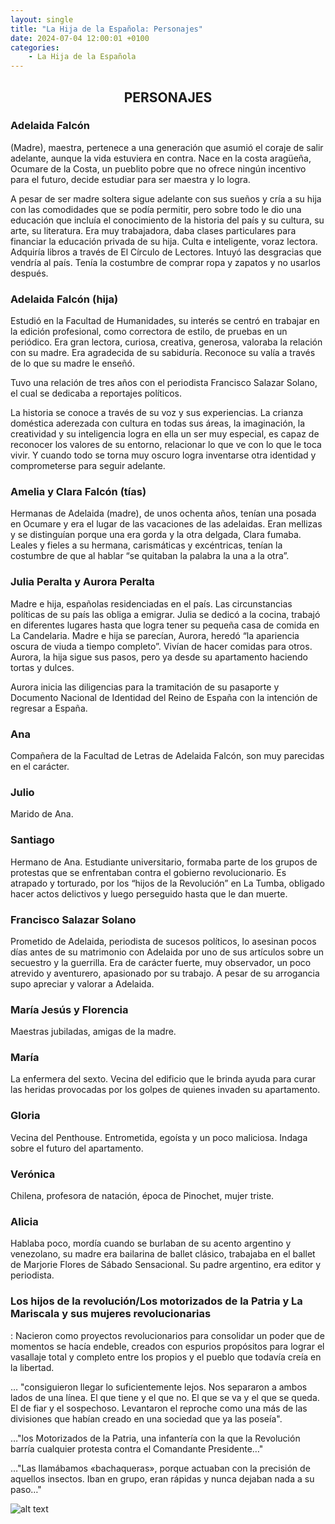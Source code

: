 ```yaml
---
layout: single
title: "La Hija de la Española: Personajes"
date: 2024-07-04 12:00:01 +0100
categories: 
    - La Hija de la Española
---
```

<center><h2>PERSONAJES</h2></center>



<h3>Adelaida Falcón</h3>


(Madre), maestra, pertenece a una 
generación que asumió el coraje de salir 
adelante, aunque la vida estuviera en 
contra. Nace en la costa aragüeña, 
Ocumare de la Costa, un pueblito pobre 
que no ofrece ningún incentivo para el
futuro, decide estudiar para ser maestra
y lo logra.  

A pesar de ser madre soltera sigue 
adelante con sus sueños y cría a su hija
con las comodidades que se podía 
permitir, pero sobre todo le dio una
educación que incluía el conocimiento de
la historia del país y su cultura, su arte, su literatura. Era 
muy trabajadora, daba clases particulares para financiar la 
educación privada de su hija. Culta e inteligente, voraz 
lectora. Adquiría libros a través de El Círculo de Lectores. 
Intuyó las desgracias que vendría al país. Tenía la costumbre de 
comprar ropa y zapatos y no usarlos después.


<h3>Adelaida Falcón (hija)</h3>


Estudió en la Facultad de Humanidades, su interés se centró en 
trabajar en la edición profesional, como correctora de estilo, 
de pruebas en un periódico. Era gran lectora, curiosa, creativa, 
generosa, valoraba la relación con su madre. Era agradecida de 
su sabiduría. Reconoce su valía a través de lo que su madre le 
enseñó. 


Tuvo una relación de tres años con el periodista Francisco 
Salazar Solano, el cual se  dedicaba a reportajes políticos.

La historia se conoce a través de su voz y sus experiencias. La 
crianza doméstica aderezada con cultura en todas sus áreas, la 
imaginación, la creatividad y su inteligencia logra en ella un 
ser muy especial, es capaz de reconocer los valores de su 
entorno, relacionar lo que ve con lo que le toca vivir. Y cuando 
todo se torna muy oscuro logra inventarse otra identidad y 
comprometerse para seguir adelante.

<h3>Amelia y Clara Falcón (tías)</h3>


Hermanas de Adelaida (madre), de unos ochenta años, tenían una 
posada en Ocumare y era el lugar de las vacaciones de las 
adelaidas. Eran mellizas y se distinguían porque una era gorda y 
la otra delgada, Clara fumaba. Leales y fieles a su hermana, 
carismáticas y excéntricas, tenían la costumbre de que al hablar 
“se quitaban la palabra la una a la otra”.



<h3>Julia Peralta y Aurora Peralta</h3>

Madre e hija, españolas residenciadas en el país. Las 
circunstancias políticas de su país las obliga a emigrar. Julia 
se dedicó a la cocina, trabajó en diferentes lugares hasta que 
logra tener su pequeña casa de comida en La Candelaria. Madre e 
hija se parecían, Aurora, heredó “la apariencia oscura de viuda 
a tiempo completo”. Vivían de hacer comidas para otros. Aurora, 
la hija sigue sus pasos, pero ya desde su apartamento haciendo 
tortas y dulces. 

Aurora inicia las diligencias para la tramitación de su 
pasaporte y Documento Nacional de Identidad del Reino de España 
con la intención de regresar a España.


<h3>Ana</h3>
Compañera de la Facultad de Letras  de Adelaida Falcón, son muy 
parecidas en el carácter. 

<h3>Julio</h3>

Marido de Ana.


<h3>Santiago</h3>
 
Hermano de Ana. Estudiante universitario, formaba parte de los 
grupos de protestas que se enfrentaban contra el gobierno 
revolucionario. Es atrapado  y torturado, por los “hijos de la 
Revolución” en La Tumba,  obligado hacer actos delictivos y 
luego perseguido hasta que le dan muerte.


<h3>Francisco Salazar Solano</h3>

Prometido de Adelaida, periodista de sucesos políticos, lo 
asesinan pocos días antes de su matrimonio con Adelaida por uno 
de sus artículos sobre un secuestro y la guerrilla. Era de 
carácter fuerte, muy observador, un poco atrevido y aventurero, 
apasionado por su trabajo.  A pesar de su arrogancia supo 
apreciar y valorar a Adelaida.


<h3>María Jesús y Florencia</h3>

Maestras jubiladas, amigas de la madre.


<h3>María</h3>

La enfermera del sexto. Vecina del edificio que le brinda ayuda 
para curar las heridas provocadas por los golpes de quienes 
invaden su apartamento.

<h3>Gloria</h3>

Vecina del Penthouse. Entrometida, egoísta y un poco maliciosa. 
Indaga sobre el futuro del apartamento.

<h3>Verónica</h3> 

Chilena, profesora de natación, época de Pinochet, mujer triste.

<h3>Alicia</h3> 

Hablaba poco, mordía cuando se burlaban de su acento argentino y 
venezolano, su madre era bailarina de ballet clásico, trabajaba 
en el ballet de Marjorie Flores de Sábado Sensacional. Su padre 
argentino, era editor y periodista.

<h3>Los hijos de la revolución/Los motorizados de la Patria y  La 
Mariscala y sus mujeres revolucionarias</h3>: 
Nacieron como proyectos revolucionarios para consolidar un poder 
que de momentos se hacía endeble, creados con espurios 
propósitos para lograr el vasallaje total y completo entre los 
propios y el pueblo que todavía creía en la libertad. 

… "consiguieron llegar lo suficientemente lejos. Nos separaron a 
ambos lados de una línea. El que tiene y el que no. El que se va 
y el que se queda. El de fiar y el sospechoso. Levantaron el 
reproche como una más de las divisiones que habían creado en una 
sociedad que ya las poseía".

…"los Motorizados de la Patria, una infantería con la que la 
Revolución barría cualquier protesta contra el Comandante 
Presidente…"

…"Las llamábamos «bachaqueras», porque actuaban con la precisión 
de aquellos insectos. Iban en grupo, eran rápidas y nunca dejaban nada a su paso…"

![alt text](</assets/img/LA HIJA DE LA ESPAÑOLA INST.jpg>)

